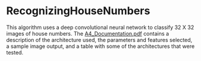 # RecognizingHouseNumbers
This algorithm uses a deep convolutional neural network to classify 32 X 32 images of house numbers. The [A4_Documentation.pdf](https://github.com/daliaibrahim/RecognizingHouseNumbers/blob/master/A4_Documentation.pdf) contains a description of the architecture used, the parameters and features selected, a sample image output, and a table with some of the architectures that were tested. 
